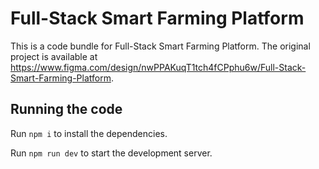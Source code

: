 
  # Full-Stack Smart Farming Platform

  This is a code bundle for Full-Stack Smart Farming Platform. The original project is available at https://www.figma.com/design/nwPPAKuqT1tch4fCPphu6w/Full-Stack-Smart-Farming-Platform.

  ## Running the code

  Run `npm i` to install the dependencies.

  Run `npm run dev` to start the development server.
  